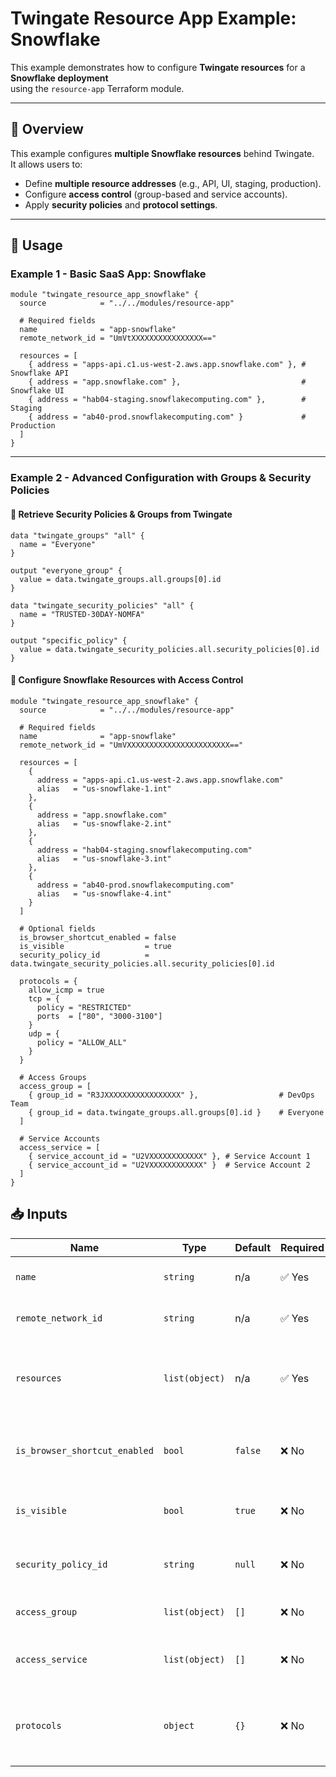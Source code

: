 # Twingate Resource App Example: Snowflake

This example demonstrates how to configure **Twingate resources** for a **Snowflake deployment**  
using the `resource-app` Terraform module.

---

## 🚀 **Overview**

This example configures **multiple Snowflake resources** behind Twingate.  
It allows users to:

- Define **multiple resource addresses** (e.g., API, UI, staging, production).
- Configure **access control** (group-based and service accounts).
- Apply **security policies** and **protocol settings**.

---

## 📌 **Usage**

### **Example 1 - Basic SaaS App: Snowflake**

```hcl
module "twingate_resource_app_snowflake" {
  source            = "../../modules/resource-app"

  # Required fields
  name              = "app-snowflake"
  remote_network_id = "UmVtXXXXXXXXXXXXXXXX=="

  resources = [
    { address = "apps-api.c1.us-west-2.aws.app.snowflake.com" }, # Snowflake API
    { address = "app.snowflake.com" },                           # Snowflake UI
    { address = "hab04-staging.snowflakecomputing.com" },        # Staging
    { address = "ab40-prod.snowflakecomputing.com" }             # Production
  ]
}
```

---

### **Example 2 - Advanced Configuration with Groups & Security Policies**

#### **🔹 Retrieve Security Policies & Groups from Twingate**

```hcl
data "twingate_groups" "all" {
  name = "Everyone"
}

output "everyone_group" {
  value = data.twingate_groups.all.groups[0].id
}

data "twingate_security_policies" "all" {
  name = "TRUSTED-30DAY-NOMFA"
}

output "specific_policy" {
  value = data.twingate_security_policies.all.security_policies[0].id
}
```

#### **🔹 Configure Snowflake Resources with Access Control**

```hcl
module "twingate_resource_app_snowflake" {
  source            = "../../modules/resource-app"

  # Required fields
  name              = "app-snowflake"
  remote_network_id = "UmVXXXXXXXXXXXXXXXXXXXXXXX=="

  resources = [
    {
      address = "apps-api.c1.us-west-2.aws.app.snowflake.com"
      alias   = "us-snowflake-1.int"
    },
    {
      address = "app.snowflake.com"
      alias   = "us-snowflake-2.int"
    },
    {
      address = "hab04-staging.snowflakecomputing.com"
      alias   = "us-snowflake-3.int"
    },
    {
      address = "ab40-prod.snowflakecomputing.com"
      alias   = "us-snowflake-4.int"
    }
  ]

  # Optional fields
  is_browser_shortcut_enabled = false
  is_visible                  = true
  security_policy_id          = data.twingate_security_policies.all.security_policies[0].id

  protocols = {
    allow_icmp = true
    tcp = {
      policy = "RESTRICTED"
      ports  = ["80", "3000-3100"]
    }
    udp = {
      policy = "ALLOW_ALL"
    }
  }

  # Access Groups
  access_group = [
    { group_id = "R3JXXXXXXXXXXXXXXXXX" },                  # DevOps Team
    { group_id = data.twingate_groups.all.groups[0].id }    # Everyone
  ]

  # Service Accounts
  access_service = [
    { service_account_id = "U2VXXXXXXXXXXXX" }, # Service Account 1
    { service_account_id = "U2VXXXXXXXXXXXX" }  # Service Account 2
  ]
}
```

## 📥 **Inputs**

| Name                          | Type           | Default | Required | Description                                                |
| ----------------------------- | -------------- | ------- | -------- | ---------------------------------------------------------- |
| `name`                        | `string`       | n/a     | ✅ Yes   | Prefix for resource names.                                 |
| `remote_network_id`           | `string`       | n/a     | ✅ Yes   | The ID of the remote network.                              |
| `resources`                   | `list(object)` | n/a     | ✅ Yes   | List of Twingate resource addresses with optional aliases. |
| `is_browser_shortcut_enabled` | `bool`         | `false` | ❌ No    | Enable or disable browser shortcut for the resources.      |
| `is_visible`                  | `bool`         | `true`  | ❌ No    | Whether the resource should be visible.                    |
| `security_policy_id`          | `string`       | `null`  | ❌ No    | The ID of the security policy to attach to the resource.   |
| `access_group`                | `list(object)` | `[]`    | ❌ No    | List of group access configurations.                       |
| `access_service`              | `list(object)` | `[]`    | ❌ No    | List of service account access configurations.             |
| `protocols`                   | `object`       | `{}`    | ❌ No    | Custom protocol settings, including TCP/UDP and ICMP.      |
